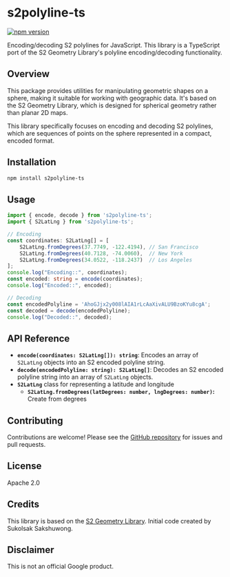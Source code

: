 # s2polyline-ts

[![npm version](https://badge.fury.io/js/s2polyline-ts.svg)](https://badge.fury.io/js/s2polyline-ts)

Encoding/decoding S2 polylines for JavaScript. This library is a TypeScript port of the S2 Geometry Library's polyline encoding/decoding functionality.

## Overview

This package provides utilities for manipulating geometric shapes on a sphere, making it suitable for working with geographic data. It's based on the S2 Geometry Library, which is designed for spherical geometry rather than planar 2D maps.

This library specifically focuses on encoding and decoding S2 polylines, which are sequences of points on the sphere represented in a compact, encoded format.

## Installation

```bash
npm install s2polyline-ts
```

## Usage

```typescript
import { encode, decode } from 's2polyline-ts';
import { S2LatLng } from 's2polyline-ts';

// Encoding
const coordinates: S2LatLng[] = [
    S2LatLng.fromDegrees(37.7749, -122.4194), // San Francisco
    S2LatLng.fromDegrees(40.7128, -74.0060),  // New York
    S2LatLng.fromDegrees(34.0522, -118.2437)  // Los Angeles
];
console.log("Encoding::", coordinates);
const encoded: string = encode(coordinates);
console.log("Encoded::", encoded);

// Decoding
const encodedPolyline = 'AhoGJjx2y008lAIA1rLcAaXivALU9BzoKYu8cgA';
const decoded = decode(encodedPolyline);
console.log("Decoded::", decoded);
```

## API Reference

*   **`encode(coordinates: S2LatLng[]): string`**: Encodes an array of `S2LatLng` objects into an S2 encoded polyline string.
*   **`decode(encodedPolyline: string): S2LatLng[]`**: Decodes an S2 encoded polyline string into an array of `S2LatLng` objects.
* **`S2LatLng`** class for representing a latitude and longitude
    * **`S2LatLng.fromDegrees(latDegrees: number, lngDegrees: number)`:** Create from degrees

## Contributing

Contributions are welcome! Please see the [GitHub repository](https://github.com/regeter/s2polyline-ts) for issues and pull requests.

## License

Apache 2.0

## Credits

This library is based on the [S2 Geometry Library](https://github.com/google/s2geometry).
Initial code created by Sukolsak Sakshuwong.

## Disclaimer

This is not an official Google product.